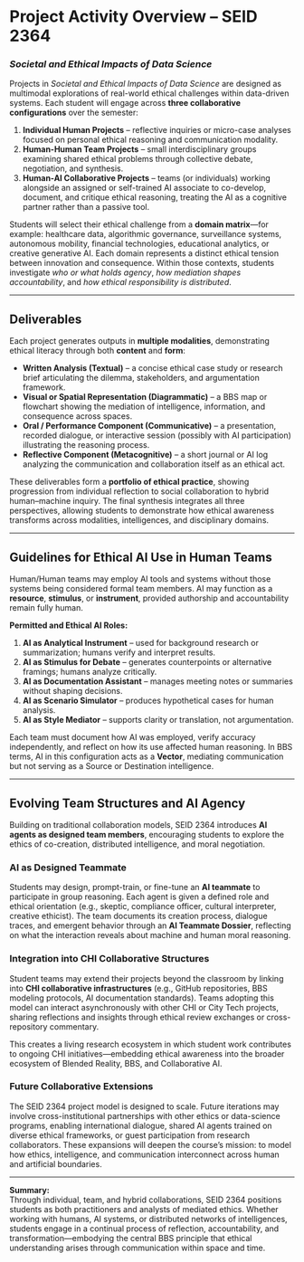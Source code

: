 # **Project Activity Overview – SEID 2364**  
### *Societal and Ethical Impacts of Data Science*  

Projects in *Societal and Ethical Impacts of Data Science* are designed as multimodal explorations of real-world ethical challenges within data-driven systems. Each student will engage across **three collaborative configurations** over the semester:  
1. **Individual Human Projects** – reflective inquiries or micro-case analyses focused on personal ethical reasoning and communication modality.  
2. **Human-Human Team Projects** – small interdisciplinary groups examining shared ethical problems through collective debate, negotiation, and synthesis.  
3. **Human-AI Collaborative Projects** – teams (or individuals) working alongside an assigned or self-trained AI associate to co-develop, document, and critique ethical reasoning, treating the AI as a cognitive partner rather than a passive tool.  

Students will select their ethical challenge from a **domain matrix**—for example: healthcare data, algorithmic governance, surveillance systems, autonomous mobility, financial technologies, educational analytics, or creative generative AI. Each domain represents a distinct ethical tension between innovation and consequence. Within those contexts, students investigate *who or what holds agency*, *how mediation shapes accountability*, and *how ethical responsibility is distributed*.

---

## **Deliverables**
Each project generates outputs in **multiple modalities**, demonstrating ethical literacy through both **content** and **form**:
- **Written Analysis (Textual)** – a concise ethical case study or research brief articulating the dilemma, stakeholders, and argumentation framework.  
- **Visual or Spatial Representation (Diagrammatic)** – a BBS map or flowchart showing the mediation of intelligence, information, and consequence across spaces.  
- **Oral / Performance Component (Communicative)** – a presentation, recorded dialogue, or interactive session (possibly with AI participation) illustrating the reasoning process.  
- **Reflective Component (Metacognitive)** – a short journal or AI log analyzing the communication and collaboration itself as an ethical act.  

These deliverables form a **portfolio of ethical practice**, showing progression from individual reflection to social collaboration to hybrid human–machine inquiry.  The final synthesis integrates all three perspectives, allowing students to demonstrate how ethical awareness transforms across modalities, intelligences, and disciplinary domains.

---

## **Guidelines for Ethical AI Use in Human Teams**
Human/Human teams may employ AI tools and systems without those systems being considered formal team members.  AI may function as a **resource**, **stimulus**, or **instrument**, provided authorship and accountability remain fully human.  

**Permitted and Ethical AI Roles:**
1. **AI as Analytical Instrument** – used for background research or summarization; humans verify and interpret results.  
2. **AI as Stimulus for Debate** – generates counterpoints or alternative framings; humans analyze critically.  
3. **AI as Documentation Assistant** – manages meeting notes or summaries without shaping decisions.  
4. **AI as Scenario Simulator** – produces hypothetical cases for human analysis.  
5. **AI as Style Mediator** – supports clarity or translation, not argumentation.  

Each team must document how AI was employed, verify accuracy independently, and reflect on how its use affected human reasoning.  In BBS terms, AI in this configuration acts as a **Vector**, mediating communication but not serving as a Source or Destination intelligence.

---

## **Evolving Team Structures and AI Agency**
Building on traditional collaboration models, SEID 2364 introduces **AI agents as designed team members**, encouraging students to explore the ethics of co-creation, distributed intelligence, and moral negotiation.  

### **AI as Designed Teammate**
Students may design, prompt-train, or fine-tune an **AI teammate** to participate in group reasoning.  Each agent is given a defined role and ethical orientation (e.g., skeptic, compliance officer, cultural interpreter, creative ethicist).  The team documents its creation process, dialogue traces, and emergent behavior through an **AI Teammate Dossier**, reflecting on what the interaction reveals about machine and human moral reasoning.

### **Integration into CHI Collaborative Structures**
Student teams may extend their projects beyond the classroom by linking into **CHI collaborative infrastructures** (e.g., GitHub repositories, BBS modeling protocols, AI documentation standards).  Teams adopting this model can interact asynchronously with other CHI or City Tech projects, sharing reflections and insights through ethical review exchanges or cross-repository commentary.  

This creates a living research ecosystem in which student work contributes to ongoing CHI initiatives—embedding ethical awareness into the broader ecosystem of Blended Reality, BBS, and Collaborative AI.

### **Future Collaborative Extensions**
The SEID 2364 project model is designed to scale.  Future iterations may involve cross-institutional partnerships with other ethics or data-science programs, enabling international dialogue, shared AI agents trained on diverse ethical frameworks, or guest participation from research collaborators.  These expansions will deepen the course’s mission: to model how ethics, intelligence, and communication interconnect across human and artificial boundaries.

---

**Summary:**  
Through individual, team, and hybrid collaborations, SEID 2364 positions students as both practitioners and analysts of mediated ethics. Whether working with humans, AI systems, or distributed networks of intelligences, students engage in a continual process of reflection, accountability, and transformation—embodying the central BBS principle that ethical understanding arises through communication within space and time.

